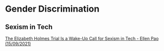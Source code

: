 # Gender Discrimination

## Sexism in Tech
[The Elizabeth Holmes Trial Is a Wake-Up Call for Sexism in Tech - Ellen Pao (15/09/2021)](https://github.com/M21404/el-stats/blob/main/Prejudice%20and%20Discrimination/Gender/The%20Elizabeth%20Holmes%20Trial%20Is%20a%20Wake-Up%20Call%20for%20Sexism%20in%20Tech%20-%20The%20New%20York%20Times.pdf)
